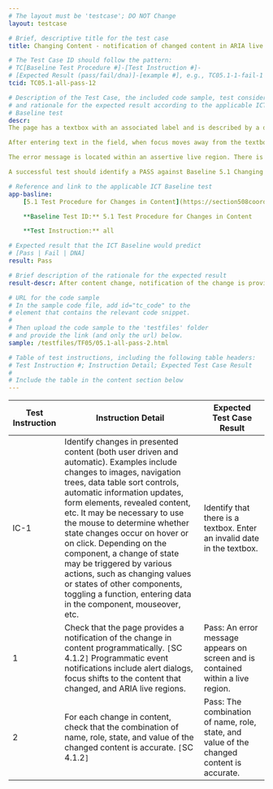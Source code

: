 ```yaml
---
# The layout must be 'testcase'; DO NOT Change
layout: testcase

# Brief, descriptive title for the test case
title: Changing Content - notification of changed content in ARIA live region

# The Test Case ID should follow the pattern:
# TC[Baseline Test Procedure #]-[Test Instruction #]-
# [Expected Result (pass/fail/dna)]-[example #], e.g., TC05.1-1-fail-1
tcid: TC05.1-all-pass-12

# Description of the Test Case, the included code sample, test considerations,
# and rationale for the expected result according to the applicable ICT
# Baseline test
descr:
The page has a textbox with an associated label and is described by a date format. A save button is located below the input.

After entering text in the field, when focus moves away from the textbox (a blur event is triggered) the entry will be validated against the format. If the entry is invalid, an error message appears above the field.

The error message is located within an assertive live region. There is no programmatic shift in focus.

A successful test should identify a PASS against Baseline 5.1 Changing Content.

# Reference and link to the applicable ICT Baseline test
app-basline:
    [5.1 Test Procedure for Changes in Content](https://section508coordinators.github.io/ICTTestingBaseline/05Changing.html#51-test-procedure-for-changes-in-content)

    **Baseline Test ID:** 5.1 Test Procedure for Changes in Content

    **Test Instruction:** all

# Expected result that the ICT Baseline would predict
# [Pass | Fail | DNA]
result: Pass

# Brief description of the rationale for the expected result
result-descr: After content change, notification of the change is provided by a live region

# URL for the code sample
# In the sample code file, add id="tc_code" to the
# element that contains the relevant code snippet.
#
# Then upload the code sample to the 'testfiles' folder
# and provide the link (and only the url) below.
sample: /testfiles/TF05/05.1-all-pass-2.html

# Table of test instructions, including the following table headers:
# Test Instruction #; Instruction Detail; Expected Test Case Result
#
# Include the table in the content section below
---
```

| Test Instruction | Instruction Detail | Expected Test Case Result |
|------------------|--------------------|---------------------------|
| IC-1 | Identify changes in presented content (both user driven and automatic). Examples include changes to images, navigation trees, data table sort controls, automatic information updates, form elements, revealed content, etc. It may be necessary to use the mouse to determine whether state changes occur on hover or on click. Depending on the component, a change of state may be triggered by various actions, such as changing values or states of other components, toggling a function, entering data in the component, mouseover, etc. | Identify that there is a textbox. Enter an invalid date in the textbox. |
| 1 | Check that the page provides a notification of the change in content programmatically. `[`SC 4.1.2`]` Programmatic event notifications include alert dialogs, focus shifts to the content that changed, and ARIA live regions. | Pass: An error message appears on screen and is contained within a live region. |
| 2 | For each change in content, check that the combination of name, role, state, and value of the changed content is accurate. `[`SC 4.1.2`]` | Pass: The combination of name, role, state, and value of the changed content is accurate. |
